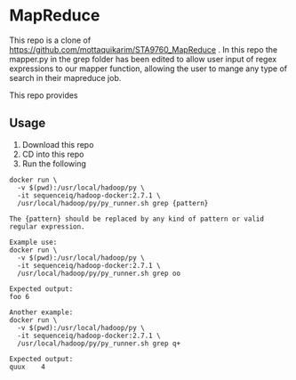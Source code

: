 # MapReduce
This repo is a clone of https://github.com/mottaquikarim/STA9760_MapReduce . In this repo the mapper.py in the grep folder has been edited to allow user input of regex expressions to our mapper function, allowing the user to mange any type of search in their mapreduce job. 

This repo provides 
## Usage

1. Download this repo
2. CD into this repo
3. Run the following

```
docker run \
  -v $(pwd):/usr/local/hadoop/py \
  -it sequenceiq/hadoop-docker:2.7.1 \
  /usr/local/hadoop/py/py_runner.sh grep {pattern}

The {pattern} should be replaced by any kind of pattern or valid regular expression. 

Example use:
docker run \
  -v $(pwd):/usr/local/hadoop/py \
  -it sequenceiq/hadoop-docker:2.7.1 \
  /usr/local/hadoop/py/py_runner.sh grep oo
  
Expected output:
foo	6

Another example:
docker run \
  -v $(pwd):/usr/local/hadoop/py \
  -it sequenceiq/hadoop-docker:2.7.1 \
  /usr/local/hadoop/py/py_runner.sh grep q+
  
Expected output:
quux	4

```
```
